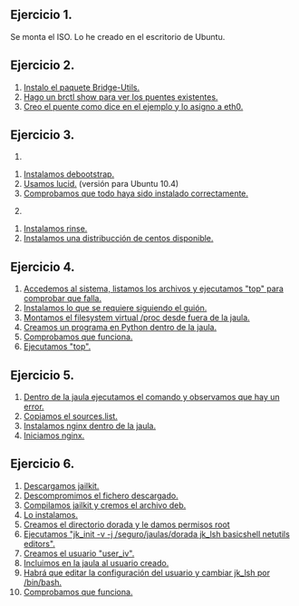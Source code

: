 Ejercicio 1.
---
Se monta el ISO. Lo he creado en el escritorio de Ubuntu.

Ejercicio 2.
---
1. [Instalo el paquete Bridge-Utils.](https://github.com/Jarotru/IV/blob/master/Ejercicios/Tema3_Imagenes/2.1.jpg)
2. [Hago un brctl show para ver los puentes existentes.](https://github.com/Jarotru/IV/blob/master/Ejercicios/Tema3_Imagenes/2.2.jpg)
3. [Creo el puente como dice en el ejemplo y lo  asigno a eth0.](https://github.com/Jarotru/IV/blob/master/Ejercicios/Tema3_Imagenes/2.3.jpg)

Ejercicio 3.
---
1)
1. [Instalamos debootstrap.](https://github.com/Jarotru/IV/blob/master/Ejercicios/Tema3_Imagenes/3.1.jpg)
2. [Usamos lucid.](https://github.com/Jarotru/IV/blob/master/Ejercicios/Tema3_Imagenes/3.2.jpg) (versión para Ubuntu 10.4)
3. [Comprobamos que todo haya sido instalado correctamente.](https://github.com/Jarotru/IV/blob/master/Ejercicios/Tema3_Imagenes/3.3.jpg)

2)
1. [Instalamos rinse.](https://github.com/Jarotru/IV/blob/master/Ejercicios/Tema3_Imagenes/3.4.jpg)
2. [Instalamos una distribucción de centos disponible.](https://github.com/Jarotru/IV/blob/master/Ejercicios/Tema3_Imagenes/3.5.jpg)

Ejercicio 4.
---
1. [Accedemos al sistema, listamos los archivos y ejecutamos "top" para comprobar que falla.](https://github.com/Jarotru/IV/blob/master/Ejercicios/Tema3_Imagenes/4.1.jpg)
2. [Instalamos lo que se requiere siguiendo el guión.](https://github.com/Jarotru/IV/blob/master/Ejercicios/Tema3_Imagenes/4.2.jpg)
3. [Montamos el filesystem virtual /proc desde fuera de la jaula.](https://github.com/Jarotru/IV/blob/master/Ejercicios/Tema3_Imagenes/4.3.jpg)
4. [Creamos un programa en Python dentro de la jaula.](https://github.com/Jarotru/IV/blob/master/Ejercicios/Tema3_Imagenes/4.4.jpg)
5. [Comprobamos que funciona.](https://github.com/Jarotru/IV/blob/master/Ejercicios/Tema3_Imagenes/4.5.jpg)
6. [Ejecutamos "top".](https://github.com/Jarotru/IV/blob/master/Ejercicios/Tema3_Imagenes/4.6.jpg)

Ejercicio 5.
---
1. [Dentro de la jaula ejecutamos el comando y observamos que hay un error.](https://github.com/Jarotru/IV/blob/master/Ejercicios/Tema3_Imagenes/5.1.jpg)
2. [Copiamos el sources.list.](https://github.com/Jarotru/IV/blob/master/Ejercicios/Tema3_Imagenes/5.2.jpg)
3. [Instalamos nginx dentro de la jaula.](https://github.com/Jarotru/IV/blob/master/Ejercicios/Tema3_Imagenes/5.3.jpg)
4. [Iniciamos nginx.](https://github.com/Jarotru/IV/blob/master/Ejercicios/Tema3_Imagenes/5.4.jpg)

Ejercicio 6.
---
1. [Descargamos jailkit.](https://github.com/Jarotru/IV/blob/master/Ejercicios/Tema3_Imagenes/6.1.jpg)
2. [Descompromimos el fichero descargado.](https://github.com/Jarotru/IV/blob/master/Ejercicios/Tema3_Imagenes/6.2.jpg)
3. [Compilamos jailkit y cremos el archivo deb.](https://github.com/Jarotru/IV/blob/master/Ejercicios/Tema3_Imagenes/6.3.jpg)
4. [Lo instalamos.](https://github.com/Jarotru/IV/blob/master/Ejercicios/Tema3_Imagenes/6.4.jpg)
5. [Creamos el directorio dorada y le damos permisos root](https://github.com/Jarotru/IV/blob/master/Ejercicios/Tema3_Imagenes/6.5.jpg)
6. [Ejecutamos "jk_init -v -j /seguro/jaulas/dorada jk_lsh basicshell netutils editors".](https://github.com/Jarotru/IV/blob/master/Ejercicios/Tema3_Imagenes/6.6.jpg)
7. [Creamos el usuario "user_iv".](https://github.com/Jarotru/IV/blob/master/Ejercicios/Tema3_Imagenes/6.7.jpg)
8. [Incluimos en la jaula al usuario creado.](https://github.com/Jarotru/IV/blob/master/Ejercicios/Tema3_Imagenes/6.8.jpg)
9. [Habrá que editar la configuración del usuario y cambiar jk_lsh por /bin/bash.](https://github.com/Jarotru/IV/blob/master/Ejercicios/Tema3_Imagenes/6.9.jpg)
10. [Comprobamos que funciona.](https://github.com/Jarotru/IV/blob/master/Ejercicios/Tema3_Imagenes/6.10.jpg)
